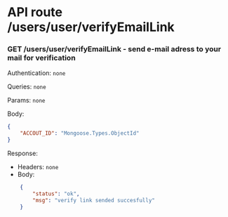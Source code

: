 # API route /users/user/verifyEmailLink

### GET /users/user/verifyEmailLink - send e-mail adress to your mail for verification

Authentication: `none`

Queries: `none`

Params: `none`

Body: 
```json
{
	"ACCOUT_ID": "Mongoose.Types.ObjectId"
}
```

Response: 
- Headers: `none`
- Body: 
```json
	{
		"status": "ok", 
		"msg": "verify link sended succesfully"
	}
```